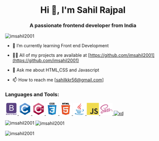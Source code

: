 <h1 align="center">Hi 👋, I'm Sahil Rajpal</h1>
<h3 align="center">A passionate frontend developer from India</h3>

<p align="left"> <img src="https://komarev.com/ghpvc/?username=imsahil2001&label=Profile%20views&color=0e75b6&style=flat" alt="imsahil2001" /> </p>

- 🌱 I’m currently learning Front end Development

- 👨‍💻 All of my projects are available at [https://github.com/imsahil2001](https://github.com/imsahil2001)

- 💬 Ask me about HTML,CSS and Javascript

- 📫 How to reach me [sahilkkr56@gmail.com]


<h3 align="left">Languages and Tools:</h3>
<p align="left"> <a href="https://getbootstrap.com" target="_blank"> <img src="https://raw.githubusercontent.com/devicons/devicon/master/icons/bootstrap/bootstrap-plain-wordmark.svg" alt="bootstrap" width="40" height="40"/> </a> <a href="https://www.cprogramming.com/" target="_blank"> <img src="https://raw.githubusercontent.com/devicons/devicon/master/icons/c/c-original.svg" alt="c" width="40" height="40"/> </a> <a href="https://www.w3schools.com/cpp/" target="_blank"> <img src="https://raw.githubusercontent.com/devicons/devicon/master/icons/cplusplus/cplusplus-original.svg" alt="cplusplus" width="40" height="40"/> </a> <a href="https://www.w3schools.com/css/" target="_blank"> <img src="https://raw.githubusercontent.com/devicons/devicon/master/icons/css3/css3-original-wordmark.svg" alt="css3" width="40" height="40"/> </a> <a href="https://www.w3.org/html/" target="_blank"> <img src="https://raw.githubusercontent.com/devicons/devicon/master/icons/html5/html5-original-wordmark.svg" alt="html5" width="40" height="40"/> </a> <a href="https://www.java.com" target="_blank"> <img src="https://raw.githubusercontent.com/devicons/devicon/master/icons/java/java-original.svg" alt="java" width="40" height="40"/> </a> <a href="https://developer.mozilla.org/en-US/docs/Web/JavaScript" target="_blank"> <img src="https://raw.githubusercontent.com/devicons/devicon/master/icons/javascript/javascript-original.svg" alt="javascript" width="40" height="40"/> </a> <a href="https://sass-lang.com" target="_blank"> <img src="https://raw.githubusercontent.com/devicons/devicon/master/icons/sass/sass-original.svg" alt="sass" width="40" height="40"/> </a> <a href="https://www.adobe.com/products/xd.html" target="_blank"> <img src="https://cdn.worldvectorlogo.com/logos/adobe-xd.svg" alt="xd" width="40" height="40"/> </a> </p>

<p><img align="left" src="https://github-readme-stats.vercel.app/api/top-langs?username=imsahil2001&show_icons=true&locale=en&layout=compact" alt="imsahil2001" /></p>

<p>&nbsp;<img align="center" src="https://github-readme-stats.vercel.app/api?username=imsahil2001&show_icons=true&locale=en" alt="imsahil2001" /></p>

<p><img align="center" src="https://github-readme-streak-stats.herokuapp.com/?user=imsahil2001&" alt="imsahil2001" /></p>
